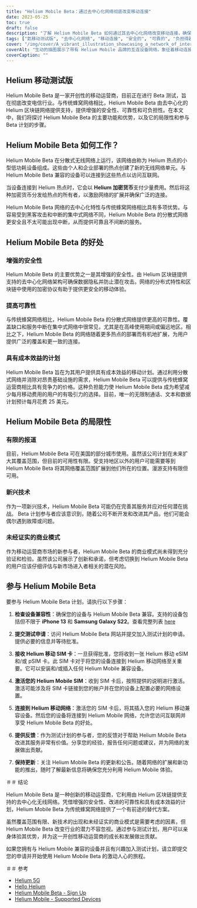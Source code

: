 ```yaml
---
title: "Helium Mobile Beta：通过去中心化网络彻底改变移动连接"
date: 2023-05-25
toc: true
draft: false
description: "了解 Helium Mobile Beta 如何通过其去中心化网络改变移动连接，确保用户的安全性、可靠性和可负担性。"
tags: ["氦移动测试版", "去中心化网络", "移动连接", "安全的", "可靠的", "负担得起的计划", "氦热点", "氦区块链", "测试程序", "无线网络", "蜂窝网络", "手机运营商", "创新", "技术", "网络扩张", "用户反馈", "行业颠覆", "Helium 移动兼容设备", "应用", "新兴技术"]
cover: "/img/cover/A_vibrant_illustration_showcasing_a_network_of_interconnected_devices.png"
coverAlt: "生动的插图展示了带有 Helium Mobile 品牌的互连设备网络，象征着移动连接的创新和去中心化方法。"
coverCaption: ""
---
```

## Helium 移动测试版

Helium Mobile Beta 是一家开创性的移动运营商，目前正在进行 Beta 测试，旨在彻底改变电信行业。与传统蜂窝网络相比，Helium Mobile Beta 由去中心化的 Helium 区块链网络提供支持，提供增强的安全性、可靠性和可负担性。在本文中，我们将探讨 Helium Mobile Beta 的主要功能和优势，以及它的局限性和参与 Beta 计划的步骤。

## Helium Mobile Beta 如何工作？

Helium Mobile Beta 在分散式无线网络上运行，该网络由称为 Helium 热点的小型低功耗设备组成。这些由个人和企业部署的热点创建了新的无线网络单元。与 Helium Mobile Beta 兼容的设备可以连接到这些热点以访问互联网。

当设备连接到 Helium 热点时，它会以 **Helium 加密货币**支付少量费用。然后将这种加密货币分发给热点的所有者，以激励网络的扩展并确保广泛的连接。

Helium Mobile Beta 网络的去中心化特性与传统蜂窝网络相比具有多项优势。与容易受到黑客攻击和中断的集中式网络不同，Helium Mobile Beta 的分散式网络更安全且不太可能出现中断，从而提供可靠且不间断的服务。

## Helium Mobile Beta 的好处

### 增强的安全性

Helium Mobile Beta 的主要优势之一是其增强的安全性。由 Helium 区块链提供支持的去中心化网络架构可确保数据隐私并防止潜在攻击。网络的分布式特性和区块链中使用的加密协议有助于提供更安全的移动体验。

### 提高可靠性

与传统蜂窝网络相比，Helium Mobile Beta 的分散式网络提供更高的可靠性。覆盖缺口和服务中断在集中式网络中很常见，尤其是在高峰使用期间或偏远地区。相比之下，Helium Mobile Beta 的网络随着更多热点的部署而有机地扩展，为用户提供广泛的覆盖和更一致的连接。

### 具有成本效益的计划

Helium Mobile Beta 旨在为其用户提供具有成本效益的移动计划。通过利用分散式网络并消除对昂贵基础设施的需求，Helium Mobile Beta 可以提供与传统蜂窝运营商相比具有竞争力的价格。这种负担能力使 Helium Mobile Beta 成为希望减少每月移动费用的用户的有吸引力的选择。目前，唯一的无限制通话、文本和数据计划预计每月花费 25 美元。

## Helium Mobile Beta 的局限性

### 有限的报道

目前，Helium Mobile Beta 可在美国的部分城市使用。虽然该公司计划在未来扩大其覆盖范围，但目前的可用性有限。受支持地区以外的用户可能需要等到 Helium Mobile Beta 将其网络覆盖范围扩展到他们所在的位置。漫游支持有限但可用。

### 新兴技术

作为一项新兴技术，Helium Mobile Beta 可能仍在完善其服务并应对任何潜在挑战。 Beta 计划参与者应该意识到，随着公司不断开发和改进其产品，他们可能会偶尔遇到故障或问题。

### 未经证实的商业模式

作为移动运营商市场的新参与者，Helium Mobile Beta 的商业模式尚未得到充分验证和检验。虽然该公司展示了创新和承诺，但考虑切换到 Helium Mobile Beta 的用户应该仔细评估与新市场进入者相关的潜在风险。

## 参与 Helium Mobile Beta

要参与 Helium Mobile Beta 计划，请执行以下步骤：

1. **检查设备兼容性**：确保您的设备与 Helium Mobile Beta 兼容。支持的设备包括但不限于 **iPhone 13** 和 **Samsung Galaxy S22**。查看完整列表 [here](https://support.hellohelium.com/en/articles/7240207-supported-devices)

2. **提交测试申请**：访问 Helium Mobile Beta 网站并提交加入测试计划的申请。提供必要的信息并等待批准。

3. **接收 Helium 移动 SIM 卡**：一旦获得批准，您将收到一张 Helium 移动 eSIM 和/或 pSIM 卡。此 SIM 卡对于将您的设备连接到 Helium 移动网络至关重要。它可以安装和/或插入任何 Helium Mobile 兼容设备。

4. **激活您的 Helium Mobile SIM**：收到 SIM 卡后，按照提供的说明进行激活。激活可能涉及将 SIM 卡链接到您的帐户并在您的设备上配置必要的网络设置。

5. **连接到 Helium 移动网络**：激活您的 SIM 卡后，将其插入您的 Helium 移动兼容设备。然后您的设备将连接到 Helium Mobile 网络，允许您访问互联网并享受 Helium Mobile Beta 的好处。

6. **提供反馈**：作为测试计划的参与者，您的反馈对于帮助 Helium Mobile Beta 改进其服务非常有价值。分享您的经验，报告任何问题或建议，并为网络的发展做出贡献。

7. **保持更新**：关注 Helium Mobile Beta 的更新和公告。随着网络的扩展和新功能的推出，随时了解最新信息将确保您充分利用 Helium Mobile 体验。

＃＃ 结论

Helium Mobile Beta 是一种创新的移动运营商，它利用由 Helium 区块链提供支持的去中心化无线网络。凭借增强的安全性、改进的可靠性和具有成本效益的计划，Helium Mobile Beta 为传统蜂窝网络提供了一个有前途的替代方案。

虽然覆盖范围有限、新技术的出现和未经证实的商业模式是需要考虑的因素，但 Helium Mobile Beta 改变行业的潜力不容忽视。通过参与测试计划，用户可以亲身体验其优势，并为这一开创性移动运营商的成长和发展做出贡献。

如果您拥有与 Helium Mobile 兼容的设备并且有兴趣加入测试计划，请立即提交您的申请并开始使用 Helium Mobile Beta 的激动人心的旅程。

＃＃ 参考

- [Helium 5G](https://www.helium.com/5G)
- [Hello Helium](https://hellohelium.com/)
- [Helium Mobile Beta - Sign Up](https://hellohelium.com/waitlist)
- [Helium Mobile - Supported Devices](https://support.hellohelium.com/en/articles/7240207-supported-devices)
